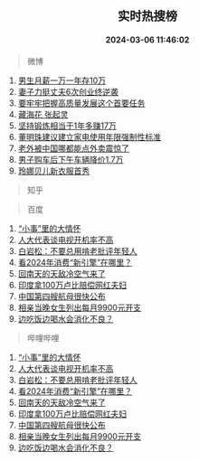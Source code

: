 <div align="center"><h2>实时热搜榜</h2><h4>2024-03-06 11:46:02</h4></div>

> 微博  

1. [男生月薪一万一年存10万](https://s.weibo.com/weibo?q=%23%E7%94%B7%E7%94%9F%E6%9C%88%E8%96%AA%E4%B8%80%E4%B8%87%E4%B8%80%E5%B9%B4%E5%AD%9810%E4%B8%87%23&t=31&band_rank=1&Refer=top)<br />
2. [妻子力挺丈夫6次创业终逆袭](https://s.weibo.com/weibo?q=%23%E5%A6%BB%E5%AD%90%E5%8A%9B%E6%8C%BA%E4%B8%88%E5%A4%AB6%E6%AC%A1%E5%88%9B%E4%B8%9A%E7%BB%88%E9%80%86%E8%A2%AD%23&t=31&band_rank=2&Refer=top)<br />
3. [要牢牢把握高质量发展这个首要任务](https://s.weibo.com/weibo?q=%23%E8%A6%81%E7%89%A2%E7%89%A2%E6%8A%8A%E6%8F%A1%E9%AB%98%E8%B4%A8%E9%87%8F%E5%8F%91%E5%B1%95%E8%BF%99%E4%B8%AA%E9%A6%96%E8%A6%81%E4%BB%BB%E5%8A%A1%23&t=31&band_rank=3&Refer=top)<br />
4. [藏海花 张起灵](https://s.weibo.com/weibo?q=%E8%97%8F%E6%B5%B7%E8%8A%B1%20%E5%BC%A0%E8%B5%B7%E7%81%B5&t=31&band_rank=4&Refer=top)<br />
5. [坚持锻炼相当于1年多赚17万](https://s.weibo.com/weibo?q=%23%E5%9D%9A%E6%8C%81%E9%94%BB%E7%82%BC%E7%9B%B8%E5%BD%93%E4%BA%8E1%E5%B9%B4%E5%A4%9A%E8%B5%9A17%E4%B8%87%23&t=31&band_rank=5&Refer=top)<br />
6. [董明珠建议建立家电使用年限强制性标准](https://s.weibo.com/weibo?q=%23%E8%91%A3%E6%98%8E%E7%8F%A0%E5%BB%BA%E8%AE%AE%E5%BB%BA%E7%AB%8B%E5%AE%B6%E7%94%B5%E4%BD%BF%E7%94%A8%E5%B9%B4%E9%99%90%E5%BC%BA%E5%88%B6%E6%80%A7%E6%A0%87%E5%87%86%23&t=31&band_rank=6&Refer=top)<br />
7. [老外被中国哪都能点外卖震惊了](https://s.weibo.com/weibo?q=%23%E8%80%81%E5%A4%96%E8%A2%AB%E4%B8%AD%E5%9B%BD%E5%93%AA%E9%83%BD%E8%83%BD%E7%82%B9%E5%A4%96%E5%8D%96%E9%9C%87%E6%83%8A%E4%BA%86%23&t=31&band_rank=7&Refer=top)<br />
8. [男子购车后下午车辆降价1.7万](https://s.weibo.com/weibo?q=%23%E7%94%B7%E5%AD%90%E8%B4%AD%E8%BD%A6%E5%90%8E%E4%B8%8B%E5%8D%88%E8%BD%A6%E8%BE%86%E9%99%8D%E4%BB%B71.7%E4%B8%87%23&t=31&band_rank=8&Refer=top)<br />
9. [玲娜贝儿新衣服首秀](https://s.weibo.com/weibo?q=%E7%8E%B2%E5%A8%9C%E8%B4%9D%E5%84%BF%E6%96%B0%E8%A1%A3%E6%9C%8D%E9%A6%96%E7%A7%80&t=31&band_rank=9&Refer=top)<br />

> 知乎  


> 百度  

1. [“小事”里的大情怀](https://www.baidu.com/s?wd=%E2%80%9C%E5%B0%8F%E4%BA%8B%E2%80%9D%E9%87%8C%E7%9A%84%E5%A4%A7%E6%83%85%E6%80%80&sa=fyb_news&rsv_dl=fyb_news)<br />
2. [人大代表谈电视开机率不高](https://www.baidu.com/s?wd=%E4%BA%BA%E5%A4%A7%E4%BB%A3%E8%A1%A8%E8%B0%88%E7%94%B5%E8%A7%86%E5%BC%80%E6%9C%BA%E7%8E%87%E4%B8%8D%E9%AB%98&sa=fyb_news&rsv_dl=fyb_news)<br />
3. [白岩松：不要总用啃老批评年轻人](https://www.baidu.com/s?wd=%E7%99%BD%E5%B2%A9%E6%9D%BE%EF%BC%9A%E4%B8%8D%E8%A6%81%E6%80%BB%E7%94%A8%E5%95%83%E8%80%81%E6%89%B9%E8%AF%84%E5%B9%B4%E8%BD%BB%E4%BA%BA&sa=fyb_news&rsv_dl=fyb_news)<br />
4. [看2024年消费“新引擎”在哪里？](https://www.baidu.com/s?wd=%E7%9C%8B2024%E5%B9%B4%E6%B6%88%E8%B4%B9%E2%80%9C%E6%96%B0%E5%BC%95%E6%93%8E%E2%80%9D%E5%9C%A8%E5%93%AA%E9%87%8C%EF%BC%9F&sa=fyb_news&rsv_dl=fyb_news)<br />
5. [回南天的天敌冷空气来了](https://www.baidu.com/s?wd=%E5%9B%9E%E5%8D%97%E5%A4%A9%E7%9A%84%E5%A4%A9%E6%95%8C%E5%86%B7%E7%A9%BA%E6%B0%94%E6%9D%A5%E4%BA%86&sa=fyb_news&rsv_dl=fyb_news)<br />
6. [印度拿100万卢比赔偿网红夫妇](https://www.baidu.com/s?wd=%E5%8D%B0%E5%BA%A6%E6%8B%BF100%E4%B8%87%E5%8D%A2%E6%AF%94%E8%B5%94%E5%81%BF%E7%BD%91%E7%BA%A2%E5%A4%AB%E5%A6%87&sa=fyb_news&rsv_dl=fyb_news)<br />
7. [中国第四艘航母很快公布](https://www.baidu.com/s?wd=%E4%B8%AD%E5%9B%BD%E7%AC%AC%E5%9B%9B%E8%89%98%E8%88%AA%E6%AF%8D%E5%BE%88%E5%BF%AB%E5%85%AC%E5%B8%83&sa=fyb_news&rsv_dl=fyb_news)<br />
8. [相亲当晚女生列出每月9900元开支](https://www.baidu.com/s?wd=%E7%9B%B8%E4%BA%B2%E5%BD%93%E6%99%9A%E5%A5%B3%E7%94%9F%E5%88%97%E5%87%BA%E6%AF%8F%E6%9C%889900%E5%85%83%E5%BC%80%E6%94%AF&sa=fyb_news&rsv_dl=fyb_news)<br />
9. [边吃饭边喝水会消化不良？](https://www.baidu.com/s?wd=%E8%BE%B9%E5%90%83%E9%A5%AD%E8%BE%B9%E5%96%9D%E6%B0%B4%E4%BC%9A%E6%B6%88%E5%8C%96%E4%B8%8D%E8%89%AF%EF%BC%9F&sa=fyb_news&rsv_dl=fyb_news)<br />

> 哔哩哔哩  

1. [“小事”里的大情怀](https://www.baidu.com/s?wd=%E2%80%9C%E5%B0%8F%E4%BA%8B%E2%80%9D%E9%87%8C%E7%9A%84%E5%A4%A7%E6%83%85%E6%80%80&sa=fyb_news&rsv_dl=fyb_news)<br />
2. [人大代表谈电视开机率不高](https://www.baidu.com/s?wd=%E4%BA%BA%E5%A4%A7%E4%BB%A3%E8%A1%A8%E8%B0%88%E7%94%B5%E8%A7%86%E5%BC%80%E6%9C%BA%E7%8E%87%E4%B8%8D%E9%AB%98&sa=fyb_news&rsv_dl=fyb_news)<br />
3. [白岩松：不要总用啃老批评年轻人](https://www.baidu.com/s?wd=%E7%99%BD%E5%B2%A9%E6%9D%BE%EF%BC%9A%E4%B8%8D%E8%A6%81%E6%80%BB%E7%94%A8%E5%95%83%E8%80%81%E6%89%B9%E8%AF%84%E5%B9%B4%E8%BD%BB%E4%BA%BA&sa=fyb_news&rsv_dl=fyb_news)<br />
4. [看2024年消费“新引擎”在哪里？](https://www.baidu.com/s?wd=%E7%9C%8B2024%E5%B9%B4%E6%B6%88%E8%B4%B9%E2%80%9C%E6%96%B0%E5%BC%95%E6%93%8E%E2%80%9D%E5%9C%A8%E5%93%AA%E9%87%8C%EF%BC%9F&sa=fyb_news&rsv_dl=fyb_news)<br />
5. [回南天的天敌冷空气来了](https://www.baidu.com/s?wd=%E5%9B%9E%E5%8D%97%E5%A4%A9%E7%9A%84%E5%A4%A9%E6%95%8C%E5%86%B7%E7%A9%BA%E6%B0%94%E6%9D%A5%E4%BA%86&sa=fyb_news&rsv_dl=fyb_news)<br />
6. [印度拿100万卢比赔偿网红夫妇](https://www.baidu.com/s?wd=%E5%8D%B0%E5%BA%A6%E6%8B%BF100%E4%B8%87%E5%8D%A2%E6%AF%94%E8%B5%94%E5%81%BF%E7%BD%91%E7%BA%A2%E5%A4%AB%E5%A6%87&sa=fyb_news&rsv_dl=fyb_news)<br />
7. [中国第四艘航母很快公布](https://www.baidu.com/s?wd=%E4%B8%AD%E5%9B%BD%E7%AC%AC%E5%9B%9B%E8%89%98%E8%88%AA%E6%AF%8D%E5%BE%88%E5%BF%AB%E5%85%AC%E5%B8%83&sa=fyb_news&rsv_dl=fyb_news)<br />
8. [相亲当晚女生列出每月9900元开支](https://www.baidu.com/s?wd=%E7%9B%B8%E4%BA%B2%E5%BD%93%E6%99%9A%E5%A5%B3%E7%94%9F%E5%88%97%E5%87%BA%E6%AF%8F%E6%9C%889900%E5%85%83%E5%BC%80%E6%94%AF&sa=fyb_news&rsv_dl=fyb_news)<br />
9. [边吃饭边喝水会消化不良？](https://www.baidu.com/s?wd=%E8%BE%B9%E5%90%83%E9%A5%AD%E8%BE%B9%E5%96%9D%E6%B0%B4%E4%BC%9A%E6%B6%88%E5%8C%96%E4%B8%8D%E8%89%AF%EF%BC%9F&sa=fyb_news&rsv_dl=fyb_news)<br />
